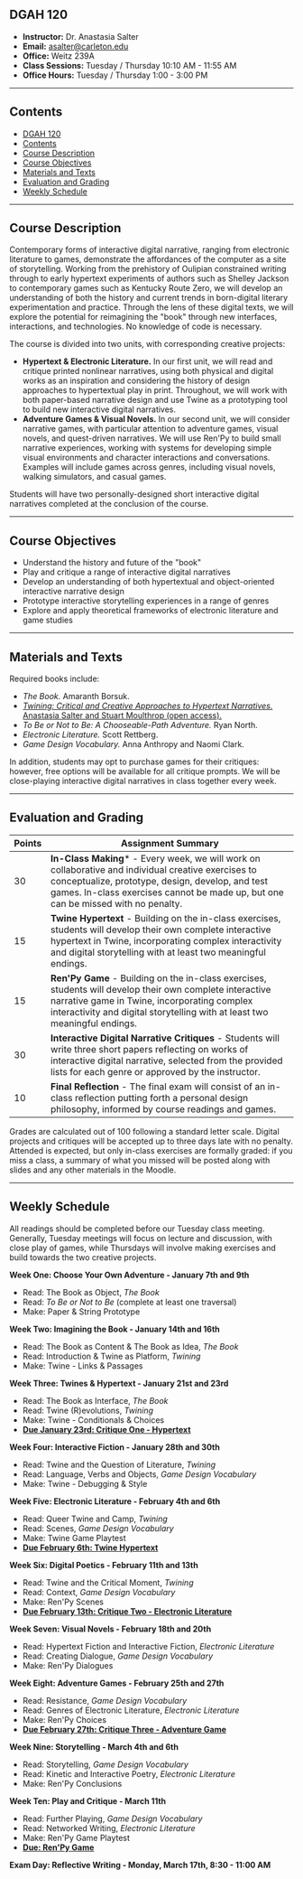 ## DGAH 120

- **Instructor:** Dr. Anastasia Salter
- **Email:** asalter@carleton.edu
- **Office:** Weitz 239A
- **Class Sessions:** Tuesday / Thursday 10:10 AM - 11:55 AM
- **Office Hours:** Tuesday / Thursday 1:00 - 3:00 PM
---

## Contents

- [DGAH 120](#dgah-120)
- [Contents](#contents)
- [Course Description](#course-description)
- [Course Objectives](#course-objectives)
- [Materials and Texts](#materials-and-texts)
- [Evaluation and Grading](#evaluation-and-grading)
- [Weekly Schedule](#weekly-schedule)
  
---

## Course Description

Contemporary forms of interactive digital narrative, ranging from electronic literature to games, demonstrate the affordances of the computer as a site of storytelling. Working from the prehistory of Oulipian constrained writing through to early hypertext experiments of authors such as Shelley Jackson to contemporary games such as Kentucky Route Zero, we will develop an understanding of both the history and current trends in born-digital literary experimentation and practice. Through the lens of these digital texts, we will explore the potential for reimagining the "book" through new interfaces, interactions, and technologies. No knowledge of code is necessary. 

The course is divided into two units, with corresponding creative projects: 

- **Hypertext & Electronic Literature.** In our first unit, we will read and critique printed nonlinear narratives, using both physical and digital works as an inspiration and considering the history of design approaches to hypertextual play in print. Throughout, we will work with both paper-based narrative design and use Twine as a prototyping tool to build new interactive digital narratives. 
- **Adventure Games & Visual Novels.** In our second unit, we will consider narrative games, with particular attention to adventure games, visual novels, and quest-driven narratives. We will use Ren'Py to build small narrative experiences, working with systems for developing simple visual environments and character interactions and conversations. Examples will include games across genres, including visual novels, walking simulators, and casual games.

Students will have two personally-designed short interactive digital narratives completed at the conclusion of the course.

---

## Course Objectives

- Understand the history and future of the "book"
- Play and critique a range of interactive digital narratives
- Develop an understanding of both hypertextual and object-oriented interactive narrative design 
- Prototype interactive storytelling experiences in a range of genres
- Explore and apply theoretical frameworks of electronic literature and game studies

---

## Materials and Texts

Required books include:

- *The Book.* Amaranth Borsuk.
- [*Twining: Critical and Creative Approaches to Hypertext Narratives.* Anastasia Salter and Stuart Moulthrop (open access).](https://www.fulcrum.org/concern/monographs/ms35tb924)
- *To Be or Not to Be: A Chooseable-Path Adventure.* Ryan North.
- *Electronic Literature.* Scott Rettberg.
- *Game Design Vocabulary.* Anna Anthropy and Naomi Clark. 

In addition, students may opt to purchase games for their critiques: however, free options will be available for all critique prompts. We will be close-playing interactive digital narratives in class together every week.

---

## Evaluation and Grading

| Points  | Assignment Summary |
|---|---|
| 30 | **In-Class Making*** - Every week, we will work on collaborative and individual creative exercises to conceptualize, prototype, design, develop, and test games. In-class exercises cannot be made up, but one can be missed with no penalty. |
| 15 | **Twine Hypertext** - Building on the in-class exercises, students will develop their own complete interactive hypertext in Twine, incorporating complex interactivity and digital storytelling with at least two meaningful endings. |
| 15 | **Ren'Py Game** - Building on the in-class exercises, students will develop their own complete interactive narrative game in Twine, incorporating complex interactivity and digital storytelling with at least two meaningful endings. |
| 30 |  **Interactive Digital Narrative Critiques** - Students will write three short papers reflecting on works of interactive digital narrative, selected from the provided lists for each genre or approved by the instructor. |
| 10 |  **Final Reflection** - The final exam will consist of an in-class reflection putting forth a personal design philosophy, informed by course readings and games. |

Grades are calculated out of 100 following a standard letter scale. Digital projects and critiques will be accepted up to three days late with no penalty. Attended is expected, but only in-class exercises are formally graded: if you miss a class, a summary of what you missed will be posted along with slides and any other materials in the Moodle.

---

## Weekly Schedule

All readings should be completed before our Tuesday class meeting. Generally, Tuesday meetings will focus on lecture and discussion, with close play of games, while Thursdays will involve making exercises and build towards the two creative projects.

**Week One: Choose Your Own Adventure - January 7th and 9th** 

- Read: The Book as Object, *The Book*
- Read: *To Be or Not to Be* (complete at least one traversal) 
- Make: Paper & String Prototype

**Week Two: Imagining the Book - January 14th and 16th** 

- Read: The Book as Content & The Book as Idea, *The Book*
- Read: Introduction & Twine as Platform, *Twining*
- Make: Twine - Links & Passages

**Week Three: Twines & Hypertext - January 21st and 23rd**

- Read: The Book as Interface, *The Book*
- Read: Twine (R)evolutions, *Twining*
- Make: Twine - Conditionals & Choices
- **[Due January 23rd: Critique One - Hypertext](critiqueone.md)**

**Week Four: Interactive Fiction - January 28th and 30th**

- Read: Twine and the Question of Literature, *Twining*
- Read: Language, Verbs and Objects, *Game Design Vocabulary*
- Make: Twine - Debugging & Style

**Week Five: Electronic Literature - February 4th and 6th**

- Read: Queer Twine and Camp, *Twining*
- Read: Scenes, *Game Design Vocabulary*
- Make: Twine Game Playtest
- **[Due February 6th: Twine Hypertext](twine.md)**

**Week Six: Digital Poetics - February 11th and 13th**

- Read: Twine and the Critical Moment, *Twining*
- Read: Context, *Game Design Vocabulary*
- Make: Ren'Py Scenes
- **[Due February 13th: Critique Two - Electronic Literature](critiquetwo.md)**

**Week Seven: Visual Novels - February 18th and 20th**

- Read: Hypertext Fiction and Interactive Fiction, *Electronic Literature*
- Read: Creating Dialogue, *Game Design Vocabulary*
- Make: Ren'Py Dialogues

**Week Eight: Adventure Games - February 25th and 27th**

- Read: Resistance, *Game Design Vocabulary* 
- Read: Genres of Electronic Literature, *Electronic Literature*
- Make: Ren'Py Choices
- **[Due February 27th: Critique Three - Adventure Game](critiquethree.md)**

**Week Nine: Storytelling - March 4th and 6th**

- Read: Storytelling, *Game Design Vocabulary*
- Read: Kinetic and Interactive Poetry, *Electronic Literature*
- Make: Ren'Py Conclusions

**Week Ten: Play and Critique - March 11th**
- Read: Further Playing, *Game Design Vocabulary*
- Read: Networked Writing, *Electronic Literature*
- Make: Ren'Py Game Playtest
- **[Due: Ren'Py Game](renpy.md)**

**Exam Day: Reflective Writing - Monday, March 17th, 8:30 - 11:00 AM**